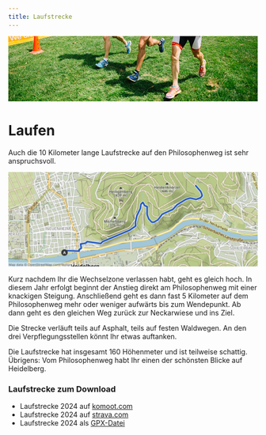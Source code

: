 ```yaml
---
title: Laufstrecke
---
```


![Laufstrecke](/img/banner/Laufen.png)

# Laufen

Auch die 10 Kilometer lange Laufstrecke auf den Philosophenweg ist sehr anspruchsvoll. 

![Laufstrecke](/img/pages/strecke/Laufstrecke.png)

Kurz nachdem Ihr die Wechselzone verlassen habt, geht es gleich hoch. In diesem Jahr erfolgt beginnt der Anstieg direkt am Philosophenweg mit einer knackigen Steigung. Anschließend geht es dann fast 5 Kilometer auf dem Philosophenweg mehr oder weniger aufwärts bis zum Wendepunkt. Ab dann geht es den gleichen Weg zurück zur Neckarwiese und ins Ziel.

Die Strecke verläuft teils auf Asphalt, teils auf festen Waldwegen. An den drei Verpflegungsstellen könnt Ihr etwas auftanken.

Die Laufstrecke hat insgesamt 160 Höhenmeter und ist teilweise schattig. Übrigens: Vom Philosophenweg habt Ihr einen der schönsten Blicke auf Heidelberg.

### Laufstrecke zum Download

- Laufstrecke 2024 auf [komoot.com](https://www.komoot.com/tour/1690173223?share_token=aOpseDwetJYPn5WlJP4EdfMTbslISfjti1elE1w00eOwkr4j3u&ref=wtd)
- Laufstrecke 2024 auf [strava.com](https://strava.app.link/qkpMC3zH0Kb)
- Laufstrecke 2024 als [GPX-Datei](/gpx/Laufstrecke.gpx)

<!-- - [Alte Laufstrecke auf Garmin.com](http://connect.garmin.com/modern/activity/520624408) -->
  <!-- * [Laufstrecke als GPX](https://www.heidelberg-triathlon.de/images/files/Heidelbergman_Laufstrecke.gpx) -->
  <!-- * [Laufstrecke als TCX](https://www.heidelberg-triathlon.de/images/files/Heidelbergman_Laufstrecke.tcx) -->
  <!-- * [Laufstrecke als KML](https://www.heidelberg-triathlon.de/images/files/Heidelbergman_Laufstrecke.kml) -->

